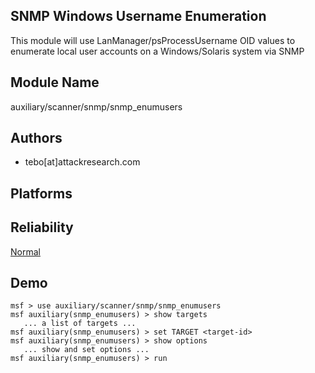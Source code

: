 ## SNMP Windows Username Enumeration

This module will use LanManager/psProcessUsername OID values 
to enumerate local user accounts on a Windows/Solaris system 
via SNMP


## Module Name
auxiliary/scanner/snmp/snmp_enumusers

## Authors
* tebo[at]attackresearch.com





## Platforms


## Reliability
[Normal](https://github.com/rapid7/metasploit-framework/wiki/Exploit-Ranking)

## Demo

```
msf > use auxiliary/scanner/snmp/snmp_enumusers
msf auxiliary(snmp_enumusers) > show targets
   ... a list of targets ...
msf auxiliary(snmp_enumusers) > set TARGET <target-id>
msf auxiliary(snmp_enumusers) > show options
   ... show and set options ...
msf auxiliary(snmp_enumusers) > run
```
    
    